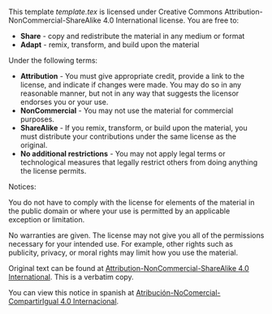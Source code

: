This template *template.tex* is licensed under Creative Commons Attribution-NonCommercial-ShareAlike 4.0 International license.
You are free to:

* **Share** - copy and redistribute the material in any medium or format
* **Adapt** - remix, transform, and build upon the material

Under the following terms:

* **Attribution** - You must give appropriate credit, provide a link to 
the license, and indicate if changes were made. You may do so in any 
reasonable manner, but not in any way that suggests the licensor 
endorses you or your use.
* **NonCommercial** - You may not use the material for commercial purposes.
* **ShareAlike** - If you remix, transform, or build upon the material, you must distribute your contributions under the same license as the original.
* **No additional restrictions**  - You may not apply legal terms or technological measures that legally restrict others from doing anything the license permits.

Notices:

You do not have to comply with the license for elements of the material 
in the public domain or where your use is permitted by an applicable 
exception or limitation.

No warranties are given. The license may not give you all of the 
permissions necessary for your intended use. For example, other rights 
such as publicity, privacy, or moral rights may limit how you use the 
material.

Original text can be found at [Attribution-NonCommercial-ShareAlike 4.0 International](https://creativecommons.org/licenses/by-nc-sa/4.0/). This is a verbatim copy.

You can view this notice in spanish at [Atribución-NoComercial-CompartirIgual 4.0 Internacional](https://creativecommons.org/licenses/by-nc-sa/4.0/deed.es).